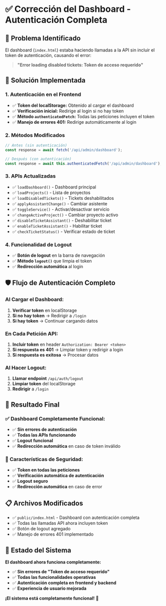 # ✅ Corrección del Dashboard - Autenticación Completa

## 🎯 **Problema Identificado**

El dashboard (`index.html`) estaba haciendo llamadas a la API sin incluir el token de autenticación, causando el error:
> **"Error loading disabled tickets: Token de acceso requerido"**

## 🔧 **Solución Implementada**

### 1. **Autenticación en el Frontend**
- ✅ **Token del localStorage:** Obtenido al cargar el dashboard
- ✅ **Verificación inicial:** Redirige al login si no hay token
- ✅ **Método `authenticatedFetch`:** Todas las peticiones incluyen el token
- ✅ **Manejo de errores 401:** Redirige automáticamente al login

### 2. **Métodos Modificados**
```javascript
// Antes (sin autenticación)
const response = await fetch('/api/admin/dashboard');

// Después (con autenticación)
const response = await this.authenticatedFetch('/api/admin/dashboard');
```

### 3. **APIs Actualizadas**
- ✅ `loadDashboard()` - Dashboard principal
- ✅ `loadProjects()` - Lista de proyectos
- ✅ `loadDisabledTickets()` - Tickets deshabilitados
- ✅ `applyAssistantChange()` - Cambiar asistente
- ✅ `toggleService()` - Activar/desactivar servicio
- ✅ `changeActiveProject()` - Cambiar proyecto activo
- ✅ `disableTicketAssistant()` - Deshabilitar ticket
- ✅ `enableTicketAssistant()` - Habilitar ticket
- ✅ `checkTicketStatus()` - Verificar estado de ticket

### 4. **Funcionalidad de Logout**
- ✅ **Botón de logout** en la barra de navegación
- ✅ **Método `logout()`** que limpia el token
- ✅ **Redirección automática** al login

## 🛡️ **Flujo de Autenticación Completo**

### **Al Cargar el Dashboard:**
1. **Verificar token** en localStorage
2. **Si no hay token** → Redirigir a `/login`
3. **Si hay token** → Continuar cargando datos

### **En Cada Petición API:**
1. **Incluir token** en header `Authorization: Bearer <token>`
2. **Si respuesta es 401** → Limpiar token y redirigir a login
3. **Si respuesta es exitosa** → Procesar datos

### **Al Hacer Logout:**
1. **Llamar endpoint** `/api/auth/logout`
2. **Limpiar token** del localStorage
3. **Redirigir** a `/login`

## 🎉 **Resultado Final**

### ✅ **Dashboard Completamente Funcional:**
- ✅ **Sin errores de autenticación**
- ✅ **Todas las APIs funcionando**
- ✅ **Logout funcional**
- ✅ **Redirección automática** en caso de token inválido

### 🔑 **Características de Seguridad:**
- ✅ **Token en todas las peticiones**
- ✅ **Verificación automática de autenticación**
- ✅ **Logout seguro**
- ✅ **Redirección automática** en caso de error

## 📋 **Archivos Modificados**

- ✅ `public/index.html` - Dashboard con autenticación completa
- ✅ Todas las llamadas API ahora incluyen token
- ✅ Botón de logout agregado
- ✅ Manejo de errores 401 implementado

## 🚀 **Estado del Sistema**

**El dashboard ahora funciona completamente:**
- ✅ **Sin errores de "Token de acceso requerido"**
- ✅ **Todas las funcionalidades operativas**
- ✅ **Autenticación completa en frontend y backend**
- ✅ **Experiencia de usuario mejorada**

**¡El sistema está completamente funcional!** 🎉
